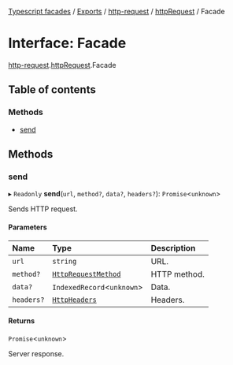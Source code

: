 [Typescript facades](../index.md) / [Exports](../modules.md) / [http-request](../modules/http_request.md) / [httpRequest](../modules/http_request.httpRequest.md) / Facade

# Interface: Facade

[http-request](../modules/http_request.md).[httpRequest](../modules/http_request.httpRequest.md).Facade

## Table of contents

### Methods

- [send](http_request.httpRequest.Facade.md#send)

## Methods

### send

▸ `Readonly` **send**(`url`, `method?`, `data?`, `headers?`): `Promise`<`unknown`\>

Sends HTTP request.

#### Parameters

| Name | Type | Description |
| :------ | :------ | :------ |
| `url` | `string` | URL. |
| `method?` | [`HttpRequestMethod`](../modules/http_request.httpRequest.md#httprequestmethod) | HTTP method. |
| `data?` | `IndexedRecord`<`unknown`\> | Data. |
| `headers?` | [`HttpHeaders`](../modules/http_request.httpRequest.md#httpheaders) | Headers. |

#### Returns

`Promise`<`unknown`\>

Server response.
